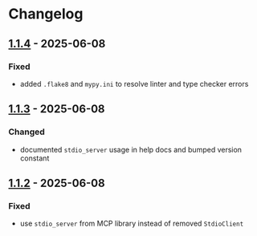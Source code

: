 # Changelog

## [1.1.4](https://github.com/joshuadanpeterson/enhanced-dash-mcp/releases/tag/v1.1.4) - 2025-06-08
### Fixed
- added `.flake8` and `mypy.ini` to resolve linter and type checker errors

## [1.1.3](https://github.com/joshuadanpeterson/enhanced-dash-mcp/releases/tag/v1.1.3) - 2025-06-08
### Changed
- documented `stdio_server` usage in help docs and bumped version constant

## [1.1.2](https://github.com/joshuadanpeterson/enhanced-dash-mcp/releases/tag/v1.1.2) - 2025-06-08
### Fixed
- use `stdio_server` from MCP library instead of removed `StdioClient`

